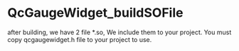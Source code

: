 # QcGaugeWidget_buildSOFile

after building, we have 2 file *.so, We include them to your project. You must copy qcgaugewidget.h file to your project to use.
